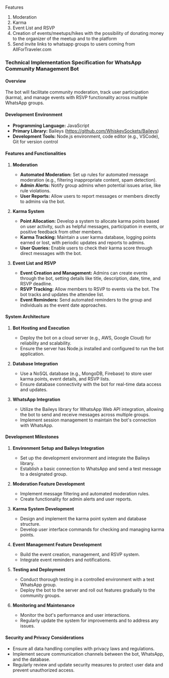 Features
1. Moderation
2. Karma
3. Event List and RSVP
4. Creation of events/meetups/hikes with the possibility of donating money to the organizer of the meetup and to the platform
5. Send invite links to whatsapp groups to users coming from AllForTraveler.com

### Technical Implementation Specification for WhatsApp Community Management Bot

#### Overview
The bot will facilitate community moderation, track user participation (karma), and manage events with RSVP functionality across multiple WhatsApp groups.

#### Development Environment
- **Programming Language:** JavaScript
- **Primary Library:** Baileys (https://github.com/WhiskeySockets/Baileys)
- **Development Tools:** Node.js environment, code editor (e.g., VSCode), Git for version control

#### Features and Functionalities

1. **Moderation**
   - **Automated Moderation:** Set up rules for automated message moderation (e.g., filtering inappropriate content, spam detection).
   - **Admin Alerts:** Notify group admins when potential issues arise, like rule violations.
   - **User Reports:** Allow users to report messages or members directly to admins via the bot.

2. **Karma System**
   - **Point Allocation:** Develop a system to allocate karma points based on user activity, such as helpful messages, participation in events, or positive feedback from other members.
   - **Karma Tracking:** Maintain a user karma database, logging points earned or lost, with periodic updates and reports to admins.
   - **User Queries:** Enable users to check their karma score through direct messages with the bot.

3. **Event List and RSVP**
   - **Event Creation and Management:** Admins can create events through the bot, setting details like title, description, date, time, and RSVP deadline.
   - **RSVP Tracking:** Allow members to RSVP to events via the bot. The bot tracks and updates the attendee list.
   - **Event Reminders:** Send automated reminders to the group and individuals as the event date approaches.

#### System Architecture

1. **Bot Hosting and Execution**
   - Deploy the bot on a cloud server (e.g., AWS, Google Cloud) for reliability and scalability.
   - Ensure the server has Node.js installed and configured to run the bot application.

2. **Database Integration**
   - Use a NoSQL database (e.g., MongoDB, Firebase) to store user karma points, event details, and RSVP lists.
   - Ensure database connectivity with the bot for real-time data access and updates.

3. **WhatsApp Integration**
   - Utilize the Baileys library for WhatsApp Web API integration, allowing the bot to send and receive messages across multiple groups.
   - Implement session management to maintain the bot's connection with WhatsApp.

#### Development Milestones

1. **Environment Setup and Baileys Integration**
   - Set up the development environment and integrate the Baileys library.
   - Establish a basic connection to WhatsApp and send a test message to a designated group.

2. **Moderation Feature Development**
   - Implement message filtering and automated moderation rules.
   - Create functionality for admin alerts and user reports.

3. **Karma System Development**
   - Design and implement the karma point system and database structure.
   - Develop user interface commands for checking and managing karma points.

4. **Event Management Feature Development**
   - Build the event creation, management, and RSVP system.
   - Integrate event reminders and notifications.

5. **Testing and Deployment**
   - Conduct thorough testing in a controlled environment with a test WhatsApp group.
   - Deploy the bot to the server and roll out features gradually to the community groups.

6. **Monitoring and Maintenance**
   - Monitor the bot's performance and user interactions.
   - Regularly update the system for improvements and to address any issues.

#### Security and Privacy Considerations

- Ensure all data handling complies with privacy laws and regulations.
- Implement secure communication channels between the bot, WhatsApp, and the database.
- Regularly review and update security measures to protect user data and prevent unauthorized access.
